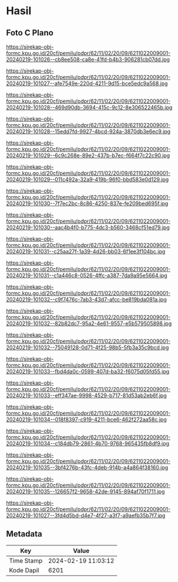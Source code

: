 # Hasil

## Foto C Plano

https://sirekap-obj-formc.kpu.go.id/20cf/pemilu/pdpr/62/11/02/20/09/6211022009001-20240219-101026--cb8ee508-ca8e-41fd-b4b3-906281cb07dd.jpg

https://sirekap-obj-formc.kpu.go.id/20cf/pemilu/pdpr/62/11/02/20/09/6211022009001-20240219-101027--afe7549e-220d-4211-9d15-bce5edc9a568.jpg

https://sirekap-obj-formc.kpu.go.id/20cf/pemilu/pdpr/62/11/02/20/09/6211022009001-20240219-101028--469d90db-3694-415c-9c12-8e306522465b.jpg

https://sirekap-obj-formc.kpu.go.id/20cf/pemilu/pdpr/62/11/02/20/09/6211022009001-20240219-101028--15edd7fd-9927-4bcd-924a-3870db3e6ec9.jpg

https://sirekap-obj-formc.kpu.go.id/20cf/pemilu/pdpr/62/11/02/20/09/6211022009001-20240219-101029--6c9c268e-89e2-437b-b7ec-f664f7c22c90.jpg

https://sirekap-obj-formc.kpu.go.id/20cf/pemilu/pdpr/62/11/02/20/09/6211022009001-20240219-101029--011c492a-32a9-419b-96f0-bbd583e0d129.jpg

https://sirekap-obj-formc.kpu.go.id/20cf/pemilu/pdpr/62/11/02/20/09/6211022009001-20240219-101030--7f7ec2bc-8c86-4250-837e-fe209bed695f.jpg

https://sirekap-obj-formc.kpu.go.id/20cf/pemilu/pdpr/62/11/02/20/09/6211022009001-20240219-101030--aac4b4f0-b775-4dc3-b560-3468cf51ed79.jpg

https://sirekap-obj-formc.kpu.go.id/20cf/pemilu/pdpr/62/11/02/20/09/6211022009001-20240219-101031--c25aa27f-1a39-4d26-bb03-6f1ee3f104bc.jpg

https://sirekap-obj-formc.kpu.go.id/20cf/pemilu/pdpr/62/11/02/20/09/6211022009001-20240219-101031--c1a446c8-0526-4ffc-a387-7da9a95e5664.jpg

https://sirekap-obj-formc.kpu.go.id/20cf/pemilu/pdpr/62/11/02/20/09/6211022009001-20240219-101032--c9f7476c-7ab3-43d7-afcc-be819bda081a.jpg

https://sirekap-obj-formc.kpu.go.id/20cf/pemilu/pdpr/62/11/02/20/09/6211022009001-20240219-101032--82b82dc7-95a2-4e61-9557-e5b579505898.jpg

https://sirekap-obj-formc.kpu.go.id/20cf/pemilu/pdpr/62/11/02/20/09/6211022009001-20240219-101032--75049128-0d71-4f25-98b5-5fb3a35c9bcd.jpg

https://sirekap-obj-formc.kpu.go.id/20cf/pemilu/pdpr/62/11/02/20/09/6211022009001-20240219-101033--fbd4da0c-0599-407d-ba32-f6075d05fd55.jpg

https://sirekap-obj-formc.kpu.go.id/20cf/pemilu/pdpr/62/11/02/20/09/6211022009001-20240219-101033--eff347ae-9998-4529-b717-81d53ab2eb6f.jpg

https://sirekap-obj-formc.kpu.go.id/20cf/pemilu/pdpr/62/11/02/20/09/6211022009001-20240219-101034--018f8397-c919-4211-bce6-462f272aa58c.jpg

https://sirekap-obj-formc.kpu.go.id/20cf/pemilu/pdpr/62/11/02/20/09/6211022009001-20240219-101034--c184db79-2861-4b70-9768-965435fb8df9.jpg

https://sirekap-obj-formc.kpu.go.id/20cf/pemilu/pdpr/62/11/02/20/09/6211022009001-20240219-101035--3bf4276b-43fc-4deb-914b-a4a864f38160.jpg

https://sirekap-obj-formc.kpu.go.id/20cf/pemilu/pdpr/62/11/02/20/09/6211022009001-20240219-101035--126657f2-9658-42de-9145-894af70f1711.jpg

https://sirekap-obj-formc.kpu.go.id/20cf/pemilu/pdpr/62/11/02/20/09/6211022009001-20240219-101027--3fd4d5bd-d4e7-4f27-a3f7-a9aefb35b7f7.jpg


## Metadata

| Key        | Value               |
| ---------- | ------------------- |
| Time Stamp | 2024-02-19 11:03:12 |
| Kode Dapil | 6201                |



